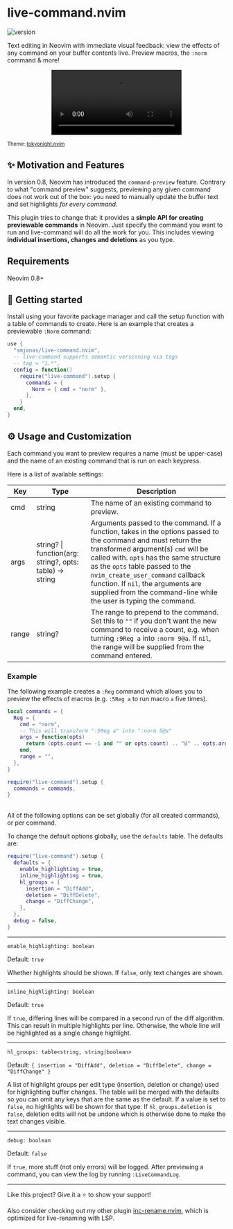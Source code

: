 # live-command.nvim
![version](https://img.shields.io/badge/version-1.1.2-brightgreen)

Text editing in Neovim with immediate visual feedback: view the effects of any command on your buffer contents live. Preview macros, the `:norm` command & more!

<div align="center">
  <video alt="live-command demo video" src="https://user-images.githubusercontent.com/40792180/194180320-691efe71-0743-40e5-b0d7-454f142a9235.mp4"></video>
</div>
<p><sub>Theme: <a href="https://github.com/folke/tokyonight.nvim">tokyonight.nvim</a></sub></p>

## :sparkles: Motivation and Features
In version 0.8, Neovim has introduced the `command-preview` feature.
Contrary to what "command preview" suggests, previewing any given
command does not work out of the box: you need to manually update the buffer text and set
highlights *for every command*.

This plugin tries to change that: it provides a **simple API for creating previewable commands**
in Neovim. Just specify the command you want to run and live-command will do all the
work for you. This includes viewing **individual insertions, changes and deletions** as you
type.

## Requirements
Neovim 0.8+

## :rocket: Getting started
Install using your favorite package manager and call the setup function with a table of
commands to create. Here is an example that creates a previewable `:Norm` command:
```lua
use {
  "smjonas/live-command.nvim",
  -- live-command supports semantic versioning via tags
  -- tag = "1.*",
  config = function()
    require("live-command").setup {
      commands = {
        Norm = { cmd = "norm" },
      },
    }
  end,
}
```

## :gear: Usage and Customization
Each command you want to preview requires a name (must be upper-case) and the name of
an existing command that is run on each keypress.

Here is a list of available settings:

| Key         | Type     | Description
| ----------- | -------- | ------------------------------------------------------------------------------------------------------------------------------------------
| cmd         | string   | The name of an existing command to preview.
| args        | string? \| function(arg: string?, opts: table) -> string | Arguments passed to the command. If a function, takes in the options passed to the command and must return the transformed argument(s) `cmd` will be called with. `opts` has the same structure as the `opts` table passed to the `nvim_create_user_command` callback function. If `nil`, the arguments are supplied from the command-line while the user is typing the command.
| range       | string?  | The range to prepend to the command. Set this to `""` if you don't want the new command to receive a count, e.g. when turning `:9Reg a` into `:norm 9@a`. If `nil`, the range will be supplied from the command entered. 

### Example
The following example creates a `:Reg` command which allows you to preview the effects of macros (e.g. `:5Reg a` to run macro `a` five times).
```lua
local commands = {
  Reg = {
    cmd = "norm",
    -- This will transform ":5Reg a" into ":norm 5@a"
    args = function(opts)
      return (opts.count == -1 and "" or opts.count) .. "@" .. opts.args
    end,
    range = "",
  },
}

require("live-command").setup {
  commands = commands,
}
```
\
All of the following options can be set globally (for all created commands), or per command.

To change the default options globally, use the `defaults` table. The defaults are:

```lua
require("live-command").setup {
  defaults = {
    enable_highlighting = true,
    inline_highlighting = true,
    hl_groups = {
      insertion = "DiffAdd",
      deletion = "DiffDelete",
      change = "DiffChange",
    },
  },
  debug = false,
}
```

---

`enable_highlighting: boolean`

Default: `true`

Whether highlights should be shown. If `false`, only text changes are shown.

---

`inline_highlighting: boolean`

Default: `true`

If `true`, differing lines will be compared in a second run of the diff algorithm. This
can result in multiple highlights per line. Otherwise, the whole line will be highlighted as
a single change highlight.

---

`hl_groups: table<string, string|boolean>`

Default: `{ insertion = "DiffAdd", deletion = "DiffDelete", change = "DiffChange" }`

A list of highlight groups per edit type (insertion, deletion or change) used for highlighting buffer changes.
The table will be merged with the defaults so you can omit any keys that are the same as the default.
If a value is set to `false`, no highlights will be shown for that type. If `hl_groups.deletion` is `false`,
deletion edits will not be undone which is otherwise done to make the text changes visible.

---

`debug: boolean`

Default: `false`

If `true`, more stuff (not only errors) will be logged. After previewing a command,
you can view the log by running `:LiveCommandLog`.

---

Like this project? Give it a :star: to show your support!

Also consider checking out my other plugin [inc-rename.nvim](https://github.com/smjonas/inc-rename.nvim),
which is optimized for live-renaming with LSP.
